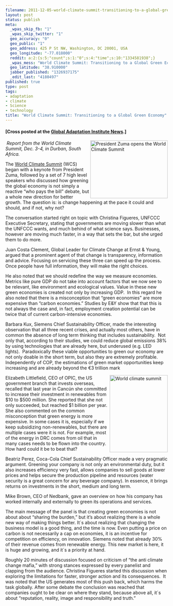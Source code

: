 ```yaml
--- 
filename: 2011-12-05-world-climate-summit-transitioning-to-a-global-green-economy.md
layout: post
status: publish
meta: 
  _wpas_skip_fb: "1"
  _wpas_skip_twitter: "1"
  geo_accuracy: "0"
  geo_public: "1"
  geo_address: 425 P St NW, Washington, DC 20001, USA
  geo_longitude: "-77.018000"
  reddit: a:2:{s:5:"count";s:1:"0";s:4:"time";s:10:"1334581938";}
  _wpas_mess: "World Climate Summit: Transitioning to a Global Green Economy"
  geo_latitude: "38.910000"
  jabber_published: "1326937175"
  _edit_last: "4180497"
published: true
type: post
tags: 
- adaptation
- climate
- Science
- technology
title: "World Climate Summit: Transitioning to a Global Green Economy"
---
```

<h4>[Cross posted at the <a href="http://news.globalai.org/post/13780164563/world-climate-summit-transitioning-to-a-global-green">Global Adaptation Institute News</a>.]</h4>
<a title="President Zuma opens the World Climate Summit by brunosan, on Flickr" href="http://www.flickr.com/photos/nasonurb/6445472819/"><img src="http://farm8.staticflickr.com/7021/6445472819_f10ee96c09_m.jpg" alt="President Zuma opens the World Climate Summit" width="240" height="180" align="right" /></a><em> Report from the World Climate Summit, Dec. 3-4, in Durban, South Africa.</em>

The <a href="http://www.wclimate.com/">World Climate Summit</a> (WCS) began with a keynote from President Zuma, followed by a set of 7 high level speakers who discussed how greening the global economy is not simply a reactive “who pays the bill” debate, but a whole new direction for better growth. The question is: is change happening at the pace it could and should, and if not, why not?<!--more-->

The conversation started right on topic with Christina Figueres, UNFCCC Executive Secretary, stating that governments are moving slower than what the UNFCCC wants, and much behind of what science says. Businesses, however are moving much faster, in a way that sets the bar, but she urged them to do more.

Juan Costa Clement, Global Leader for Climate Change at Ernst &amp; Young, argued that a prominent agent of that change is transparency, information and advice. Focusing on servicing these three can speed up the process. Once people have full information, they will make the right choices.

He also noted that we should redefine the way we measure economies. Metrics like pure GDP do not take into account factors that we now see to be relevant, like environment and ecological values. Value in these new green economies is created not only by increasing GDP.  In this regard he also noted that there is a misconception that “green economies” are more expensive than “carbon economies.” Studies by E&amp;Y show that that this is not always the case and, in fact, employment creation potential can be twice that of current carbon-intensive economies.

Barbara Kux, Siemens Chief Sustainability Officer, made the interesting observation that all three recent crises, and actually most others, have in common the absence of long term thinking that includes sustainability.  Not only that, according to their studies, we could reduce global emissions 38% by using technologies that are already here, but underused (e.g. LED lights).  Paradoxically these viable opportunities to green our economy are not only doable in the short term, but also they are extremely profitable. Independently of COP, the estimations of green market opportunities keep increasing and are already beyond the €3 trillion mark

<a title="World climate summit by brunosan, on Flickr" href="http://www.flickr.com/photos/nasonurb/6445381021/"><img src="http://farm8.staticflickr.com/7141/6445381021_174c19355e_m.jpg" alt="World climate summit" width="180" height="240" align="right" /></a>Elizabeth Littlefield, CEO of OPIC, the US government branch that invests overseas, recalled that last year in Cancún she committed to increase their investment in renewables from $10 to $500 million. She reported that she not only succeeded, but reached $1 billion per year.  She also commented on the common misconception that green energy is more expensive. In some cases it is, especially if we keep subsidizing non-renewables, but there are multiple cases were it is not. For example, most of the energy in DRC comes from oil that in many cases needs to be flown into the country. How hard could it be to beat that?

Beatriz Perez, Coca-Cola Chief Sustainability Officer made a very pragmatic argument. Greening your company is not only an environmental duty, but it also increases efficiency very fast, allows companies to sell goods at lower prices and helps secure the production pipeline and resources (water security is a great concern for any beverage company). In essence, it brings returns on investments in the short, medium and long term.

Mike Brown, CEO of Nedbank, gave an overview on how his company has worked internally and externally to green its operations and services.

The main message of the panel is that creating green economies is not about about “sharing the burden,” but it’s about realizing there is a whole new way of making things better. It´s about realizing that changing the business model is a good thing, and the time is now. Even putting a price on carbon is not necessarily a cap on economies, it is an incentive for competition on efficiency, on innovation. Siemens noted that already 30% of their revenue comes from renewable energy. This new market is here, it is huge and growing, and it´s a priority at hand.

Roughly 20 minutes of discussion focused on criticism of “the anti climate change mafia,” with strong stances expressed by every panelist and clapping from the audience. Christina Figueres started this discussion when exploring the limitations for faster, stronger action and its consequences.  It was noted that the US generates most of this push back, which harms the task globally. After some debate the conclusion was reached that companies ought to be clear on where they stand, because above all, it´s about “reputation, reality, image and responsibility and truth.”
